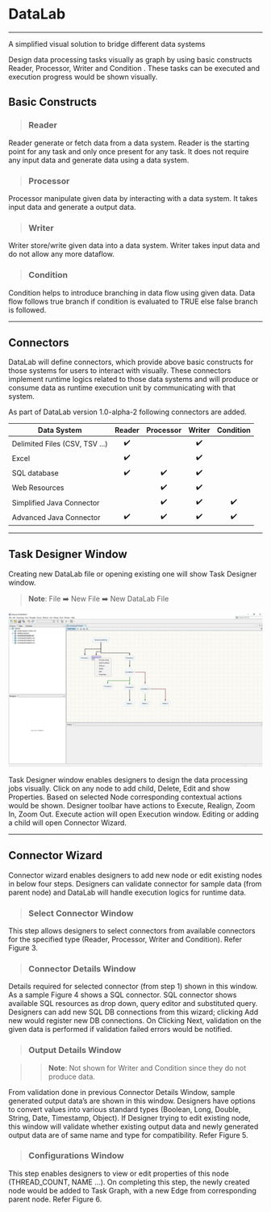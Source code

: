 # DataLab
----------

A simplified visual solution to bridge different data systems

Design data processing tasks visually as graph by using basic constructs Reader, Processor, Writer and Condition . These tasks can be executed and execution progress would be shown visually.  

## Basic Constructs
>### Reader  
Reader generate or fetch data from a data system. Reader is the starting point for any task and only once present for any task. It does not require any input data and generate data using a data system.

>### Processor 
Processor manipulate given data by interacting with a data system. It takes input data and generate a output data.

>### Writer
Writer store/write given data into a data system. Writer takes input data and do not allow any more dataflow.

>### Condition 
Condition helps to introduce branching in data flow using given data. Data flow follows true branch if condition is evaluated to TRUE else false branch is followed.

***

## Connectors
DataLab will define connectors, which provide above basic constructs for those systems for users to interact with visually.
These connectors implement runtime logics related to those data systems and will produce or consume data as runtime execution unit by communicating with that system.

As part of DataLab version 1.0-alpha-2 following connectors are added.


| Data System                     | Reader             | Processor          | Writer             | Condition          |
|---------------------------------|:------------------:|:------------------:|:------------------:|:------------------:|
| Delimited Files (CSV, TSV ...)  | :heavy_check_mark: |                    | :heavy_check_mark: |                    |
| Excel                           | :heavy_check_mark: |                    | :heavy_check_mark: |                    |
| SQL database                    | :heavy_check_mark: | :heavy_check_mark: | :heavy_check_mark: |                    |
| Web Resources                   |                    | :heavy_check_mark: | :heavy_check_mark: |                    |
| Simplified Java Connector       |                    | :heavy_check_mark: | :heavy_check_mark: | :heavy_check_mark: |
| Advanced Java Connector         | :heavy_check_mark: | :heavy_check_mark: | :heavy_check_mark: | :heavy_check_mark: |

***

## Task Designer Window

Creating new DataLab file or opening existing one will show Task Designer window. 
> **Note**:  File :arrow_right: New File :arrow_right: New DataLab File

![Task Designer Window](images/design.jpg)

Task Designer window enables designers to design the data processing jobs visually. Click on any node to add child, Delete, Edit and show Properties. Based on selected Node corresponding contextual actions would be shown. Designer toolbar have actions to Execute, Realign, Zoom In, Zoom Out. Execute action will open Execution window. Editing or adding a child will open Connector Wizard.

***

## Connector Wizard
Connector wizard enables designers to add new node or edit existing nodes in below four steps. Designers can validate connector for sample data (from parent node) and DataLab will handle execution logics for runtime data.

> ### Select Connector Window

This step allows designers to select connectors from available connectors for the specified type (Reader, Processor, Writer and Condition). Refer Figure 3.

> ### Connector Details Window

Details required for selected connector (from step 1) shown in this window. As a sample Figure 4 shows a SQL connector. SQL connector shows available SQL resources as drop down, query editor and substituted query. Designers can add new SQL DB connections from this wizard; clicking Add new would register
new DB connections. On Clicking Next, validation on the given data is performed if validation failed errors would be notified.

> ### Output Details Window

>> **Note**: Not shown for Writer and Condition since they do not produce data.

From validation done in previous Connector Details Window, sample generated output data’s are shown in this window. Designers have options to convert values into various standard types (Boolean, Long, Double, String, Date, Timestamp, Object). If Designer trying to edit existing node, this window will validate whether existing output data and newly generated output data are of same name and type for compatibility. Refer Figure 5.
> ### Configurations Window

This step enables designers to view or edit properties of this node (THREAD_COUNT, NAME …).
On completing this step, the newly created node would be added to Task Graph, with a new Edge from corresponding parent node. Refer Figure 6.
